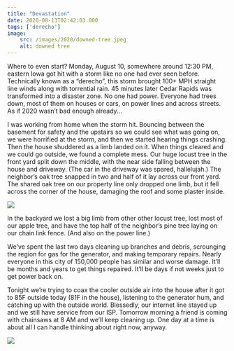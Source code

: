 ```yaml
---
title: "Devastation"
date: 2020-08-13T02:42:03.000
tags: ['derecho']
image:
    src: /images/2020/downed-tree.jpeg
    alt: downed tree
---
```


Where to even start? Monday, August 10, somewhere around 12:30 PM, eastern Iowa got hit with a storm like no one had ever seen before. Technically known as a “derecho”, this storm brought 100+ MPH straight line winds along with torrential rain. 45 minutes later Cedar Rapids was transformed into a disaster zone. No one had power. Everyone had trees down, most of them on houses or cars, on power lines and across streets. As if 2020 wasn’t bad enough already...

I was working from home when the storm hit. Bouncing between the basement for safety and the upstairs so we could see what was going on, we were horrified at the storm, and then we started hearing things crashing. Then the house shuddered as a limb landed on it. When things cleared and we could go outside, we found a complete mess. Our huge locust tree in the front yard split down the middle, with the near side falling between the house and driveway. (The car in the driveway was spared, hallelujah.) The neighbor’s oak tree snapped in two and half of it lay across our front yard. The shared oak tree on our property line only dropped one limb, but it fell across the corner of the house, damaging the roof and some plaster inside.

![](/images/2020/becky-on-tree.jpeg)

In the backyard we lost a big limb from other other locust tree, lost most of our apple tree, and have the top half of the neighbor’s pine tree laying on our chain link fence. (And also on the power line.)

We’ve spent the last two days cleaning up branches and debris, scrounging the region for gas for the generator, and making temporary repairs. Nearly everyone in this city of 150,000 people has similar and worse damage. It’ll be months and years to get things repaired. It’ll be days if not weeks just to get power back on.

Tonight we’re trying to coax the cooler outside air into the house after it got to 85F outside today (81F in the house), listening to the generator hum, and catching up with the outside world. Blessedly, our internet line stayed up and we still have service from our ISP. Tomorrow morning a friend is coming with chainsaws at 8 AM and we’ll keep cleaning up. One day at a time is about all I can handle thinking about right now, anyway.

![](/images/2020/chris.jpeg)
